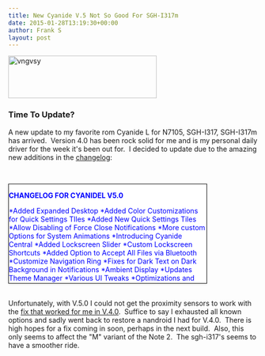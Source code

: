 ```yaml
---
title: New Cyanide V.5 Not So Good For SGH-I317m
date: 2015-01-28T13:19:30+00:00
author: Frank S
layout: post
---
```

<a href="https://blog.f604.xyz/wp-content/uploads/2015/01/vngvsy.png"><img class=" size-medium wp-image-226 aligncenter" src="https://blog.f604.xyz/wp-content/uploads/2015/01/vngvsy-300x86.png" alt="vngvsy" width="300" height="86" /></a>
<h3>Time To Update?</h3>
A new update to my favorite rom Cyanide L for N7105, SGH-I317, SGH-I317m has arrived.  Version 4.0 has been rock solid for me and is my personal daily driver for the week it's been out for.  I decided to update due to the amazing new additions in the <a href="https://plus.google.com/+JohnTaylorTheDaddyYoDude/posts/SfhwEMUdf9U">changelog</a>:

&nbsp;
<div style="border: 1px solid black; overflow: auto; height: 200px; width: 400px; color: blue; background-color: white;">

**CHANGELOG FOR CYANIDEL V5.0**

*Added Expanded Desktop
*Added Color Customizations for Quick Settings TIles
*Added New Quick Settings Tiles
*Allow Disabling of Force Close Notifications
*More custom Options for System Animations
*Introducing Cyanide Central
*Added Lockscreen Slider
*Custom Lockscreen Shortcuts
*Added Option to Accept All Files via Bluetooth
*Customize Navigation Ring
*Fixes for Dark Text on Dark Background in Notifications
*Ambient Display
*Updates Theme Manager
*Various UI Tweaks
*Optimizations and Code Cleanup

**KNOWN BUGS IN CYANIDE L V5.0**

A few UI flaws you will see creep up. Mainly dark text on dark background in a few times with alert dialog. and popup dialog. With the next update, we will have a lot of theme changes. Mainly coming in the way of introducing the theme through Theme Engine, instead of it being coded into the ROM itself. Over time, there will be several colors to choose from for Cyanide Themes that will come with the ROM. Please bare with us (mainly me) as we work to resolve the theme issues by the next update.

LTE tile text doesn't show and AudioFX tile doesn't actually show up if selected as a custom tile

**D2ATT DEVICE SPECIFIC CHANGES**
*Updated Device Tree
*Packaged with Updated Shift Kernel
(NOTE, THERE IS A POSSIBILITY OF THE KERNEL STICKING AS IN THE PREVIOUS BUILDS. IF THIS HAPPENS, FLASH THE STANDALONE FROM HERE - https://www.androidfilehost.com/?fid=95916177934517931

IF FOR SOME REASON THAT ALSO FAILS, THEN USE THE OLDER SHIFT KERNEL FROM HERE - https://www.androidfilehost.com/?fid=95897840722643729

I am still trying to find out the cause of the CPU sticking like it has been. Seems to be holding up okay right now, but I won't put 100% stock in it quite yet.

That's it! You all know the standards: If something doesn't work right at first, clean flash, make sure you are on the shift kernel, grab a log, so on and so forth, so help you Android.

THANKS!

</div>
&nbsp;

Unfortunately, with V.5.0 I could not get the proximity sensors to work with the <a href="https://blog.f604.xyz/files/android/fixes/StereoSound&amp;InCallFIX-AOSP-Note2.zip">fix that worked for me in V.4.0</a>.  Suffice to say I exhausted all known options and sadly went back to restore a nandroid I had for V.4.0.  There is high hopes for a fix coming in soon, perhaps in the next build.  Also, this only seems to affect the "M" variant of the Note 2.  The sgh-i317's seems to have a smoother ride.

&nbsp;
